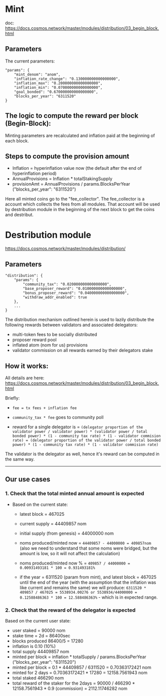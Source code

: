 # Mint
doc: https://docs.cosmos.network/master/modules/distribution/03_begin_block.html

## Parameters
The current parameters:

```
"params": {
    "mint_denom": "anom",
    "inflation_rate_change": "0.130000000000000000",
    "inflation_max": "0.200000000000000000",
    "inflation_min": "0.070000000000000000",
    "goal_bonded": "0.670000000000000000",
    "blocks_per_year": "6311520"
}
```

## The logic to compute the reward per block (Begin-Block):
Minting parameters are recalculated and inflation paid at the beginning of each block.

## Steps to compute the provision amount

* Inflation = hyperinflation value now (the default after the end of hyperinflation period)
* AnnualProvisions = Inflation * totalStakingSupply
* provisionAmt = AnnualProvisions / params.BlocksPerYear ("blocks_per_year": "6311520")

Here all minted coins go to the "fee_collector". The fee_collector is a account which collects the fees from all modules.
That account will be used by destribution module in the beginning of the next block to get the coins and destribut.

# Destribution module
https://docs.cosmos.network/master/modules/distribution/

## Parameters
```
"distribution": {
    "params": {
        "community_tax": "0.020000000000000000",
        "base_proposer_reward": "0.010000000000000000",
        "bonus_proposer_reward": "0.040000000000000000",
        "withdraw_addr_enabled": true
    },
    ...
}
```

The distribution mechanism outlined herein is used to lazily distribute the following rewards between validators and associated delegators:

* multi-token fees to be socially distributed
* proposer reward pool
* inflated atom (nom for us) provisions
* validator commission on all rewards earned by their delegators stake

## How it works:
All details are here: https://docs.cosmos.network/master/modules/distribution/03_begin_block.html

Briefly: 

* ```fee = tx fees + inflation fee```

* ``community_tax * fee`` goes to community poll
* reward for a single delegator is = ```(delegator proportion of the validator power / validator power) * (validator power / total bonded power) * (1 - community tax rate) * (1 - validator commision rate)
  = (delegator proportion of the validator power / total bonded power) * (1 -
  community tax rate) * (1 - validator commision rate)```

The validator is the delegator as well, hence it's reward can be computed in the same way.

------------------------------------------------------------------------------------------------------------------------
## Our use cases

### 1. Check that the total minted annual amount is expected

* Based on the current state:

  * latest block = 467025
  * current supply = 44409857 nom
  * initial supply (from genesis) = 44000000 nom

  * noms produced/minted now = ```44409857 - 44000000 = 409857nom``` (also we need to understand that some noms were bridged, 
  but the amount is low, so it will not affect the calculation)

  * noms produced/minted now % = ```409857 / 44000000 = 0.00931493181 * 100 = 0.931493181%```

  * if the year = 6311520 (param from mint), and latest block = 467025 until the end of the year 
  (with the assumption that the inflation was like current and remains the same) we will produce:
  ```6311520 * 409857 / 467025 = 5538934.00276 or 5538934/44000000 = 0.12588486363 * 100 = 12.588486363%``` - which is in expected range.

### 2. Check that the reward of the delegator is expected


Based on the current user state:

  * user staked = 90000 nom
  * stake time = 2d = 86400sec
  * blocks produced 86400/5 = 17280
  * inflation is 0.10 (10%)
  * total supply 44409857 nom
  * minted per block = inflation * totalSupply / params.BlocksPerYear ("blocks_per_year": "6311520")
  * minted per block = 0.1 * 44409857 / 6311520 = 0.70363172421 nom
  * minted for 2 days = 0.70363172421 * 17280 = 12158.7561943 nom
  * total staked 466290 nom
  * total reward of the staker for the 2days = 90000 / 466290 * 12158.7561943 * 0.9 (commission) = 2112.11746282 nom

